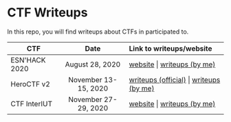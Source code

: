 
# CTF Writeups
In this repo, you will find writeups about CTFs in participated to.

| CTF| Date | Link to writeups/website  |
| ------------- |:-------------------:| :-------|
| ESN'HACK 2020 | August 28, 2020 | [website](https://esnhack.fr/) \| [writeups (by me)](https://github.com/0xSysR3ll/CTF/tree/master/ESNHACK_2020)|
| HeroCTF v2 | November 13-15, 2020 | [writeups (official)](https://github.com/HeroCTF/HeroCTF_v2) \| [writeups (by me)](https://github.com/0xSysR3ll/CTF/tree/master/HeroCTF_v2) |
| CTF InterIUT | November 27-29, 2020 | [website](https://ctf.hack2g2.fr) \| [writeups (by me)](https://github.com/0xSysR3ll/CTF/tree/master/HeroCTF_v2)
